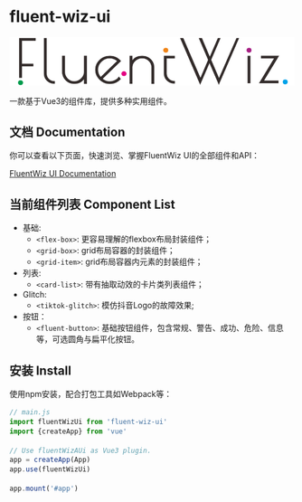 # fluent-wiz-ui

![FluentWiz Logo](./public/fluentWizLogo.svg)

一款基于Vue3的组件库，提供多种实用组件。

## 文档 Documentation

你可以查看以下页面，快速浏览、掌握FluentWiz UI的全部组件和API：

[FluentWiz UI Documentation](https://fluent-wiz-ui-9gthwmk139bb4c47-1254299756.tcloudbaseapp.com/)

## 当前组件列表 Component List

- 基础:
    - `<flex-box>`: 更容易理解的flexbox布局封装组件；
    - `<grid-box>`: grid布局容器的封装组件；
    - `<grid-item>`: grid布局容器内元素的封装组件；
- 列表:
    - `<card-list>`: 带有抽取动效的卡片类列表组件；
- Glitch:
    - `<tiktok-glitch>`: 模仿抖音Logo的故障效果;
- 按钮：
    - `<fluent-button>`: 基础按钮组件，包含常规、警告、成功、危险、信息等，可选圆角与扁平化按钮。
    
## 安装 Install

使用npm安装，配合打包工具如Webpack等：

```js
// main.js
import fluentWizUi from 'fluent-wiz-ui'
import {createApp} from 'vue'

// Use fluentWizAUi as Vue3 plugin.
app = createApp(App)
app.use(fluentWizUi)

app.mount('#app')
```
